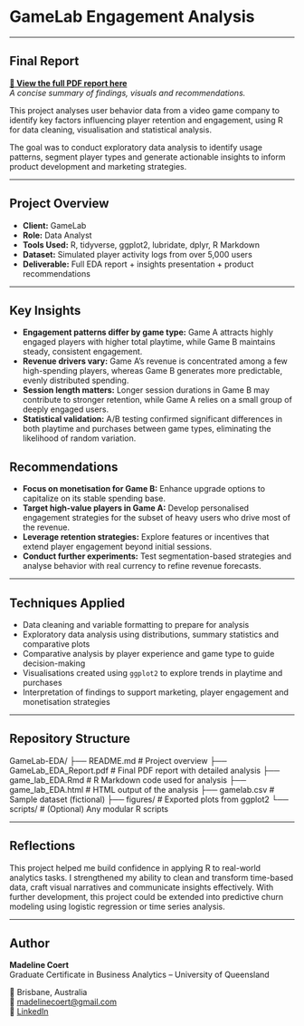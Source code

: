 # GameLab Engagement Analysis
---

## Final Report
**[🔗 View the full PDF report here](GameLab_EDA_Report1.pdf)**  
*A concise summary of findings, visuals and recommendations.*

This project analyses user behavior data from a video game company to identify key factors influencing player retention and engagement, using R for data cleaning, visualisation and statistical analysis. 

The goal was to conduct exploratory data analysis to identify usage patterns, segment player types and generate actionable insights to inform product development and marketing strategies.

---

## Project Overview

- **Client:** GameLab 
- **Role:** Data Analyst
- **Tools Used:** R, tidyverse, ggplot2, lubridate, dplyr, R Markdown
- **Dataset:** Simulated player activity logs from over 5,000 users
- **Deliverable:** Full EDA report + insights presentation + product recommendations

---

## Key Insights
- **Engagement patterns differ by game type:** Game A attracts highly engaged players with higher total playtime, while Game B maintains steady, consistent engagement.
- **Revenue drivers vary:** Game A’s revenue is concentrated among a few high-spending players, whereas Game B generates more predictable, evenly distributed spending.
- **Session length matters:** Longer session durations in Game B may contribute to stronger retention, while Game A relies on a small group of deeply engaged users.
- **Statistical validation:** A/B testing confirmed significant differences in both playtime and purchases between game types, eliminating the likelihood of random variation.

## Recommendations
- **Focus on monetisation for Game B:** Enhance upgrade options to capitalize on its stable spending base.
- **Target high-value players in Game A:** Develop personalised engagement strategies for the subset of heavy users who drive most of the revenue.
- **Leverage retention strategies:** Explore features or incentives that extend player engagement beyond initial sessions.
- **Conduct further experiments:** Test segmentation-based strategies and analyse behavior with real currency to refine revenue forecasts.

---

## Techniques Applied

- Data cleaning and variable formatting to prepare for analysis
- Exploratory data analysis using distributions, summary statistics and comparative plots
- Comparative analysis by player experience and game type to guide decision-making
- Visualisations created using `ggplot2` to explore trends in playtime and purchases
- Interpretation of findings to support marketing, player engagement and monetisation strategies

---

## Repository Structure

GameLab-EDA/
├── README.md # Project overview
├── GameLab_EDA_Report.pdf # Final PDF report with detailed analysis
├── game_lab_EDA.Rmd # R Markdown code used for analysis
├── game_lab_EDA.html # HTML output of the analysis
├── gamelab.csv # Sample dataset (fictional)
├── figures/ # Exported plots from ggplot2
└── scripts/ # (Optional) Any modular R scripts

---

## Reflections

This project helped me build confidence in applying R to real-world analytics tasks. I strengthened my ability to clean and transform time-based data, craft visual narratives and communicate insights effectively. With further development, this project could be extended into predictive churn modeling using logistic regression or time series analysis.

---

## Author

**Madeline Coert**  
Graduate Certificate in Business Analytics – University of Queensland 

📍 Brisbane, Australia  
📧 madelinecoert@gmail.com  
🔗 [LinkedIn](https://www.linkedin.com/in/madeline-coert-546667309)  
